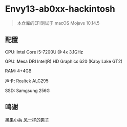# Envy13-ab0xx-hackintosh

> 本仓库的EFI测试于 macOS Mojave 10.14.5


## 配置

CPU: Intel Core i5-7200U @ 4x 3.1GHz

GPU: Mesa DRI Intel(R) HD Graphics 620 (Kaby Lake GT2) 

RAM: 4+4GB

声卡: Realtek ALC295

SSD: Samgsung 256G

## 鸣谢
[黑果小兵](https://blog.daliansky.net/)
[风一样的男子](http://xiegengcai.github.io/2018/05/05/how-to-create-battery-dsdt-fix/)
